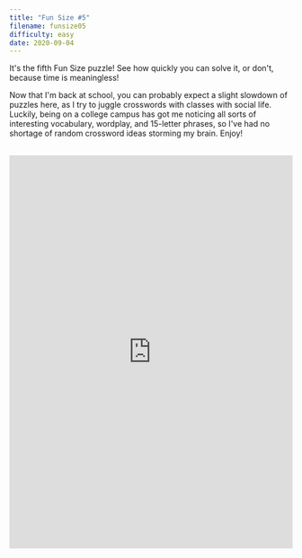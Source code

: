 ```yaml
---
title: "Fun Size #5"
filename: funsize05
difficulty: easy
date: 2020-09-04
---
```


It's the fifth Fun Size puzzle! See how quickly you can solve it, or don't, because time is meaningless!

Now that I'm back at school, you can probably expect a slight slowdown of puzzles here, as I try to juggle crosswords with classes with social life. Luckily, being on a college campus has got me noticing all sorts of interesting vocabulary, wordplay, and 15-letter phrases, so I've had no shortage of random crossword ideas storming my brain. Enjoy!<br/><br/>

<iframe height="700" width="100%" allowfullscreen="true" style="border:none;width: 100% !important;position: static;display: block !important;margin: 0 !important;"  name="80a395d458cc73db445abfa4d939b092b4a474d001c5431bf80bbf61485a14ea" src="https://amuselabs.com/pmm/crossword?id=ed29adf4&set=80a395d458cc73db445abfa4d939b092b4a474d001c5431bf80bbf61485a14ea&embed=1&compact=1&maxCols=2"></iframe>